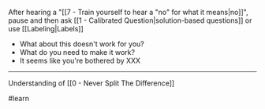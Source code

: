 After hearing a "[[7 - Train yourself to hear a "no" for what it means|no]]", pause and then ask [[1 - Calibrated Question|solution-based questions]] or use [[Labeling|Labels]]

- What about this doesn't work for you?
- What do you need to make it work?
- It seems like you're bothered by XXX

---

Understanding of [[0 - Never Split The Difference]]

#learn